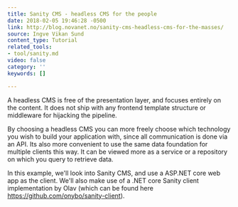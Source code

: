```yaml
---
title: Sanity CMS - headless CMS for the people
date: 2018-02-05 19:46:28 -0500
link: http://blog.novanet.no/sanity-cms-headless-cms-for-the-masses/
source: Ingve Vikan Sund
content_type: Tutorial
related_tools:
- tool/sanity.md
video: false
category: ''
keywords: []

---
```

A headless CMS is free of the presentation layer, and focuses entirely on the content. It does not ship with any frontend template structure or middleware for hijacking the pipeline.

By choosing a headless CMS you can more freely choose which technology you wish to build your application with, since all communication is done via an API. Its also more convenient to use the same data foundation for multiple clients this way. It can be viewed more as a service or a repository on which you query to retrieve data.

In this example, we'll look into Sanity CMS, and use a ASP.NET core web app as the client. We'll also make use of a .NET core Sanity client implementation by Olav (which can be found here https://github.com/onybo/sanity-client).